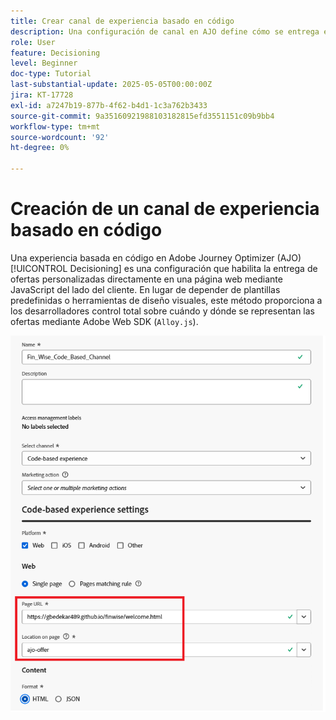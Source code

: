 ```yaml
---
title: Crear canal de experiencia basado en código
description: Una configuración de canal en AJO define cómo se entrega el contenido personalizado, como las ofertas, a través de un canal específico, como la web, el correo electrónico, la aplicación móvil u otros puntos de contacto digitales.
role: User
feature: Decisioning
level: Beginner
doc-type: Tutorial
last-substantial-update: 2025-05-05T00:00:00Z
jira: KT-17728
exl-id: a7247b19-877b-4f62-b4d1-1c3a762b3433
source-git-commit: 9a35160921988103182815efd3551151c09b9bb4
workflow-type: tm+mt
source-wordcount: '92'
ht-degree: 0%

---
```


# Creación de un canal de experiencia basado en código

Una experiencia basada en código en Adobe Journey Optimizer (AJO) [!UICONTROL Decisioning] es una configuración que habilita la entrega de ofertas personalizadas directamente en una página web mediante JavaScript del lado del cliente. En lugar de depender de plantillas predefinidas o herramientas de diseño visuales, este método proporciona a los desarrolladores control total sobre cuándo y dónde se representan las ofertas mediante Adobe Web SDK (`Alloy.js`).

![create-channel](assets/cbe-channel.png)
